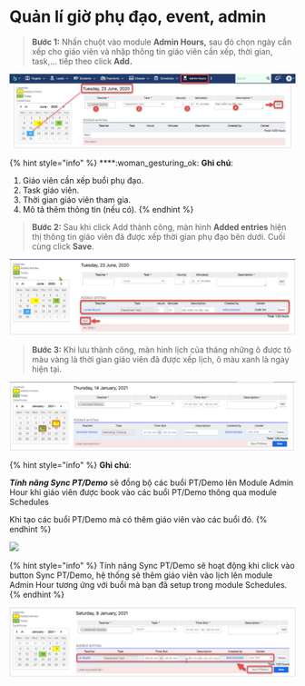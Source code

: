 # Quản lí giờ phụ đạo, event, admin

> **Bước 1:** Nhấn chuột vào module **Admin Hours,** sau đó chọn ngày cần xếp cho giáo viên và nhập thông tin giáo viên cần xếp, thời gian, task,... tiếp theo click **Add.**

![](../../.gitbook/assets/admin2.jpg)

{% hint style="info" %}
****:woman\_gesturing\_ok: **Ghi chú**:

1. Giáo viên cần xếp buổi phụ đạo.
2. Task giáo viên.
3. Thời gian giáo viên tham gia.
4. Mô tả thêm thông tin (nếu có).
{% endhint %}

> **Bước 2:** Sau khi click Add thành công, màn hình **Added entries** hiện thị thông tin giáo viên đã được xếp thời gian phụ đạo bên dưới. Cuối cùng click **Save**.

![](../../.gitbook/assets/admin3.jpg)

> **Bước 3:** Khi lưu thành công, màn hình lịch của tháng những ô được tô màu vàng là thời gian giáo viên đã được xếp lịch, ô màu xanh là ngày hiện tại.

![](../../.gitbook/assets/admin2.png)

{% hint style="info" %}
**Ghi chú**:&#x20;

_**Tính năng Sync PT/Demo**_ sẽ đồng bộ các buổi PT/Demo lên Module Admin Hour khi giáo viên được book vào các buổi PT/Demo thông qua module Schedules

Khi tạo các buổi PT/Demo mà có thêm giáo viên vào các buổi đó.
{% endhint %}

![](../../.gitbook/assets/Scheduele\_sync1.png)

{% hint style="info" %}
Tính năng Sync PT/Demo sẽ hoạt động khi click vào button Sync PT/Demo, hệ thống sẽ thêm giáo viên vào lịch lên module Admin Hour tương ứng với buổi mà bạn đã setup trong module Schedules.
{% endhint %}

![](../../.gitbook/assets/admin.png)
